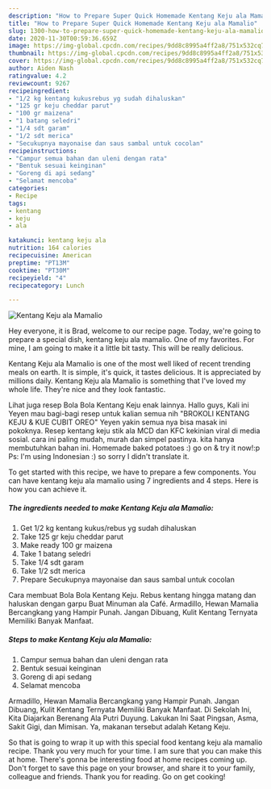 ```yaml
---
description: "How to Prepare Super Quick Homemade Kentang Keju ala Mamalio"
title: "How to Prepare Super Quick Homemade Kentang Keju ala Mamalio"
slug: 1300-how-to-prepare-super-quick-homemade-kentang-keju-ala-mamalio
date: 2020-11-30T00:59:36.659Z
image: https://img-global.cpcdn.com/recipes/9dd8c8995a4ff2a8/751x532cq70/kentang-keju-ala-mamalio-foto-resep-utama.jpg
thumbnail: https://img-global.cpcdn.com/recipes/9dd8c8995a4ff2a8/751x532cq70/kentang-keju-ala-mamalio-foto-resep-utama.jpg
cover: https://img-global.cpcdn.com/recipes/9dd8c8995a4ff2a8/751x532cq70/kentang-keju-ala-mamalio-foto-resep-utama.jpg
author: Aiden Nash
ratingvalue: 4.2
reviewcount: 9267
recipeingredient:
- "1/2 kg kentang kukusrebus yg sudah dihaluskan"
- "125 gr keju cheddar parut"
- "100 gr maizena"
- "1 batang seledri"
- "1/4 sdt garam"
- "1/2 sdt merica"
- "Secukupnya mayonaise dan saus sambal untuk cocolan"
recipeinstructions:
- "Campur semua bahan dan uleni dengan rata"
- "Bentuk sesuai keinginan"
- "Goreng di api sedang"
- "Selamat mencoba"
categories:
- Recipe
tags:
- kentang
- keju
- ala

katakunci: kentang keju ala 
nutrition: 164 calories
recipecuisine: American
preptime: "PT13M"
cooktime: "PT30M"
recipeyield: "4"
recipecategory: Lunch

---
```



![Kentang Keju ala Mamalio](https://img-global.cpcdn.com/recipes/9dd8c8995a4ff2a8/751x532cq70/kentang-keju-ala-mamalio-foto-resep-utama.jpg)

Hey everyone, it is Brad, welcome to our recipe page. Today, we're going to prepare a special dish, kentang keju ala mamalio. One of my favorites. For mine, I am going to make it a little bit tasty. This will be really delicious.

Kentang Keju ala Mamalio is one of the most well liked of recent trending meals on earth. It is simple, it's quick, it tastes delicious. It is appreciated by millions daily. Kentang Keju ala Mamalio is something that I've loved my whole life. They're nice and they look fantastic.

Lihat juga resep Bola Bola Kentang Keju enak lainnya. Hallo guys, Kali ini Yeyen mau bagi-bagi resep untuk kalian semua nih &#34;BROKOLI KENTANG KEJU &amp; KUE CUBIT OREO&#34; Yeyen yakin semua nya bisa masak ini pokoknya. Resep kentang keju stik ala MCD dan KFC kekinian viral di media sosial. cara ini paling mudah, murah dan simpel pastinya. kita hanya membutuhkan bahan ini. Homemade baked potatoes :) go on &amp; try it now!:p Ps: I&#39;m using Indonesian :) so sorry I didn&#39;t translate it.


To get started with this recipe, we have to prepare a few components. You can have kentang keju ala mamalio using 7 ingredients and 4 steps. Here is how you can achieve it.

<!--inarticleads1-->

##### The ingredients needed to make Kentang Keju ala Mamalio:

1. Get 1/2 kg kentang kukus/rebus yg sudah dihaluskan
1. Take 125 gr keju cheddar parut
1. Make ready 100 gr maizena
1. Take 1 batang seledri
1. Take 1/4 sdt garam
1. Take 1/2 sdt merica
1. Prepare Secukupnya mayonaise dan saus sambal untuk cocolan


Cara membuat Bola Bola Kentang Keju. Rebus kentang hingga matang dan haluskan dengan garpu Buat Minuman ala Café. Armadillo, Hewan Mamalia Bercangkang yang Hampir Punah. Jangan Dibuang, Kulit Kentang Ternyata Memiliki Banyak Manfaat. 

<!--inarticleads2-->

##### Steps to make Kentang Keju ala Mamalio:

1. Campur semua bahan dan uleni dengan rata
1. Bentuk sesuai keinginan
1. Goreng di api sedang
1. Selamat mencoba


Armadillo, Hewan Mamalia Bercangkang yang Hampir Punah. Jangan Dibuang, Kulit Kentang Ternyata Memiliki Banyak Manfaat. Di Sekolah Ini, Kita Diajarkan Berenang Ala Putri Duyung. Lakukan Ini Saat Pingsan, Asma, Sakit Gigi, dan Mimisan. Ya, makanan tersebut adalah Ketang Keju. 

So that is going to wrap it up with this special food kentang keju ala mamalio recipe. Thank you very much for your time. I am sure that you can make this at home. There's gonna be interesting food at home recipes coming up. Don't forget to save this page on your browser, and share it to your family, colleague and friends. Thank you for reading. Go on get cooking!
